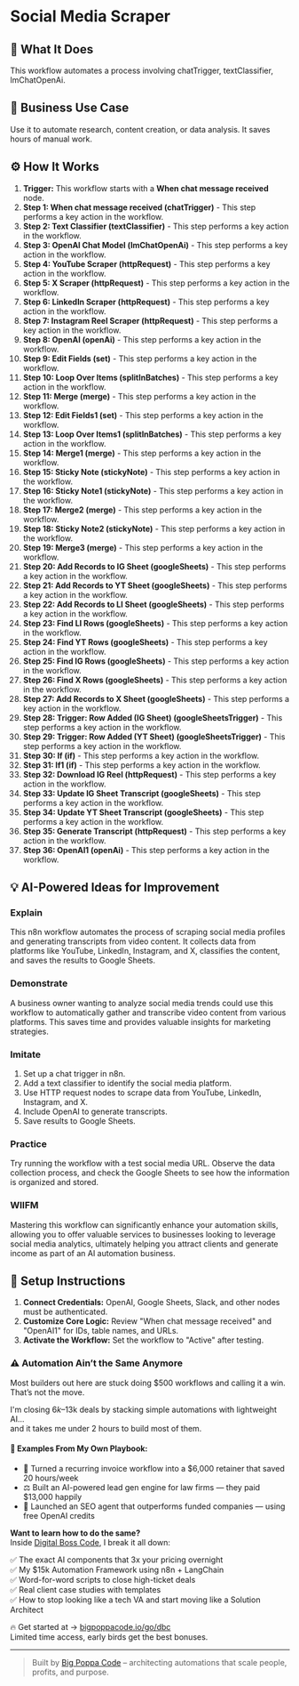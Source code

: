 # Social Media Scraper

## 🚀 What It Does
This workflow automates a process involving chatTrigger, textClassifier, lmChatOpenAi.

## 💼 Business Use Case
Use it to automate research, content creation, or data analysis. It saves hours of manual work.

## ⚙️ How It Works
1.  **Trigger:** This workflow starts with a **When chat message received** node.
2. **Step 1: When chat message received (chatTrigger)** - This step performs a key action in the workflow.
3. **Step 2: Text Classifier (textClassifier)** - This step performs a key action in the workflow.
4. **Step 3: OpenAI Chat Model (lmChatOpenAi)** - This step performs a key action in the workflow.
5. **Step 4: YouTube Scraper (httpRequest)** - This step performs a key action in the workflow.
6. **Step 5: X Scraper (httpRequest)** - This step performs a key action in the workflow.
7. **Step 6: LinkedIn Scraper (httpRequest)** - This step performs a key action in the workflow.
8. **Step 7: Instagram Reel Scraper (httpRequest)** - This step performs a key action in the workflow.
9. **Step 8: OpenAI (openAi)** - This step performs a key action in the workflow.
10. **Step 9: Edit Fields (set)** - This step performs a key action in the workflow.
11. **Step 10: Loop Over Items (splitInBatches)** - This step performs a key action in the workflow.
12. **Step 11: Merge (merge)** - This step performs a key action in the workflow.
13. **Step 12: Edit Fields1 (set)** - This step performs a key action in the workflow.
14. **Step 13: Loop Over Items1 (splitInBatches)** - This step performs a key action in the workflow.
15. **Step 14: Merge1 (merge)** - This step performs a key action in the workflow.
16. **Step 15: Sticky Note (stickyNote)** - This step performs a key action in the workflow.
17. **Step 16: Sticky Note1 (stickyNote)** - This step performs a key action in the workflow.
18. **Step 17: Merge2 (merge)** - This step performs a key action in the workflow.
19. **Step 18: Sticky Note2 (stickyNote)** - This step performs a key action in the workflow.
20. **Step 19: Merge3 (merge)** - This step performs a key action in the workflow.
21. **Step 20: Add Records to IG Sheet (googleSheets)** - This step performs a key action in the workflow.
22. **Step 21: Add Records to YT Sheet (googleSheets)** - This step performs a key action in the workflow.
23. **Step 22: Add Records to LI Sheet (googleSheets)** - This step performs a key action in the workflow.
24. **Step 23: Find LI Rows (googleSheets)** - This step performs a key action in the workflow.
25. **Step 24: Find YT Rows (googleSheets)** - This step performs a key action in the workflow.
26. **Step 25: Find IG Rows (googleSheets)** - This step performs a key action in the workflow.
27. **Step 26: Find X Rows (googleSheets)** - This step performs a key action in the workflow.
28. **Step 27: Add Records to X Sheet (googleSheets)** - This step performs a key action in the workflow.
29. **Step 28: Trigger: Row Added (IG Sheet) (googleSheetsTrigger)** - This step performs a key action in the workflow.
30. **Step 29: Trigger: Row Added (YT Sheet) (googleSheetsTrigger)** - This step performs a key action in the workflow.
31. **Step 30: If (if)** - This step performs a key action in the workflow.
32. **Step 31: If1 (if)** - This step performs a key action in the workflow.
33. **Step 32: Download IG Reel (httpRequest)** - This step performs a key action in the workflow.
34. **Step 33: Update IG Sheet Transcript (googleSheets)** - This step performs a key action in the workflow.
35. **Step 34: Update YT Sheet Transcript (googleSheets)** - This step performs a key action in the workflow.
36. **Step 35: Generate Transcript (httpRequest)** - This step performs a key action in the workflow.
37. **Step 36: OpenAI1 (openAi)** - This step performs a key action in the workflow.

## 💡 AI-Powered Ideas for Improvement
### Explain
This n8n workflow automates the process of scraping social media profiles and generating transcripts from video content. It collects data from platforms like YouTube, LinkedIn, Instagram, and X, classifies the content, and saves the results to Google Sheets.

### Demonstrate
A business owner wanting to analyze social media trends could use this workflow to automatically gather and transcribe video content from various platforms. This saves time and provides valuable insights for marketing strategies.

### Imitate
1. Set up a chat trigger in n8n.
2. Add a text classifier to identify the social media platform.
3. Use HTTP request nodes to scrape data from YouTube, LinkedIn, Instagram, and X.
4. Include OpenAI to generate transcripts.
5. Save results to Google Sheets.

### Practice
Try running the workflow with a test social media URL. Observe the data collection process, and check the Google Sheets to see how the information is organized and stored.

### WIIFM
Mastering this workflow can significantly enhance your automation skills, allowing you to offer valuable services to businesses looking to leverage social media analytics, ultimately helping you attract clients and generate income as part of an AI automation business.

## 🔧 Setup Instructions
1. **Connect Credentials:** OpenAI, Google Sheets, Slack, and other nodes must be authenticated.
2. **Customize Core Logic:** Review "When chat message received" and "OpenAI1" for IDs, table names, and URLs.
3. **Activate the Workflow:** Set the workflow to "Active" after testing.

### ⚠️ Automation Ain’t the Same Anymore

Most builders out here are stuck doing $500 workflows and calling it a win.  
That’s not the move.  

I'm closing $6k–$13k deals by stacking simple automations with lightweight AI...  
and it takes me under 2 hours to build most of them.

#### 🧠 Examples From My Own Playbook:
- 🔁 Turned a recurring invoice workflow into a $6,000 retainer that saved 20 hours/week  
- ⚖️ Built an AI-powered lead gen engine for law firms — they paid $13,000 happily  
- 🚀 Launched an SEO agent that outperforms funded companies — using free OpenAI credits  

**Want to learn how to do the same?**  
Inside [Digital Boss Code](https://bigpoppacode.io/go/dbc), I break it all down:

✅ The exact AI components that 3x your pricing overnight  
✅ My $15k Automation Framework using n8n + LangChain  
✅ Word-for-word scripts to close high-ticket deals  
✅ Real client case studies with templates  
✅ How to stop looking like a tech VA and start moving like a Solution Architect  

🔥 Get started at → [bigpoppacode.io/go/dbc](https://bigpoppacode.io/go/dbc)  
Limited time access, early birds get the best bonuses.

---
> Built by [Big Poppa Code](https://bigpoppacode.io) – architecting automations that scale people, profits, and purpose.
